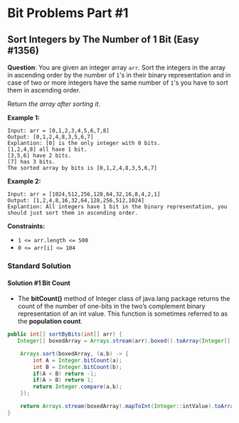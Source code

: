 # Bit Problems Part #1

## Sort Integers by The Number of 1 Bit (Easy #1356)

**Question**: You are given an integer array `arr`. Sort the integers in the array in ascending order by the number of `1`'s in their binary representation and in case of two or more integers have the same number of `1`'s you have to sort them in ascending order.

Return *the array after sorting it*.

**Example 1:**

```
Input: arr = [0,1,2,3,4,5,6,7,8]
Output: [0,1,2,4,8,3,5,6,7]
Explantion: [0] is the only integer with 0 bits.
[1,2,4,8] all have 1 bit.
[3,5,6] have 2 bits.
[7] has 3 bits.
The sorted array by bits is [0,1,2,4,8,3,5,6,7]
```

**Example 2:**

```
Input: arr = [1024,512,256,128,64,32,16,8,4,2,1]
Output: [1,2,4,8,16,32,64,128,256,512,1024]
Explantion: All integers have 1 bit in the binary representation, you should just sort them in ascending order.
```

**Constraints:**

-   `1 <= arr.length <= 500`
-   `0 <= arr[i] <= 104`

### Standard Solution

#### Solution #1 Bit Count

*   The **bitCount()** method of Integer class of java.lang package returns the count of the number of one-bits in the two’s complement binary representation of an int value. This function is sometimes referred to as the **population count**.

```java
public int[] sortByBits(int[] arr) {
   Integer[] boxedArray = Arrays.stream(arr).boxed().toArray(Integer[]::new);

    Arrays.sort(boxedArray, (a,b) -> {
        int A = Integer.bitCount(a);
        int B = Integer.bitCount(b);
        if(A < B) return -1;
        if(A > B) return 1;
        return Integer.compare(a,b);
    });

    return Arrays.stream(boxedArray).mapToInt(Integer::intValue).toArray();
}
```

